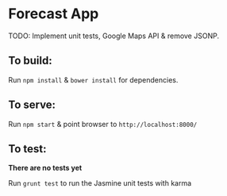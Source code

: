 # Forecast App

TODO: Implement unit tests, Google Maps API & remove JSONP.

## To build:

Run `npm install` & `bower install` for dependencies.

## To serve:

Run `npm start` & point browser to `http://localhost:8000/`

## To test:

**There are no tests yet**

Run `grunt test` to run the Jasmine unit tests with karma
